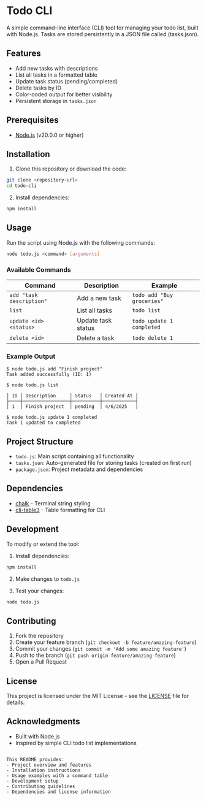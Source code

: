 # Todo CLI

A simple command-line interface (CLI) tool for managing your todo list, built with Node.js. Tasks are stored persistently in a JSON file called (tasks.json).

## Features

- Add new tasks with descriptions
- List all tasks in a formatted table
- Update task status (pending/completed)
- Delete tasks by ID
- Color-coded output for better visibility
- Persistent storage in `tasks.json`

## Prerequisites

- [Node.js](https://nodejs.org/) (v20.0.0 or higher)

## Installation

1. Clone this repository or download the code:
```bash
git clone <repository-url>
cd todo-cli
```

2. Install dependencies:
```bash
npm install
```

## Usage

Run the script using Node.js with the following commands:

```bash
node todo.js <command> [arguments]
```

### Available Commands

| Command | Description | Example |
|---------|-------------|---------|
| `add "task description"` | Add a new task | `todo add "Buy groceries"` |
| `list` | List all tasks | `todo list` |
| `update <id> <status>` | Update task status | `todo update 1 completed` |
| `delete <id>` | Delete a task | `todo delete 1` |

### Example Output
```
$ node todo.js add "Finish project"
Task added successfully (ID: 1)

$ node todo.js list

│ ID │ Description     │ Status   │ Created At │
├────┼─────────────────┼──────────┼────────────┤
│ 1  │ Finish project  │ pending  │ 4/6/2025   │

$ node todo.js update 1 completed
Task 1 updated to completed
```

## Project Structure

- `todo.js`: Main script containing all functionality
- `tasks.json`: Auto-generated file for storing tasks (created on first run)
- `package.json`: Project metadata and dependencies

## Dependencies

- [chalk](https://www.npmjs.com/package/chalk) - Terminal string styling
- [cli-table3](https://www.npmjs.com/package/cli-table3) - Table formatting for CLI

## Development

To modify or extend the tool:

1. Install dependencies:
```bash
npm install
```

2. Make changes to `todo.js`

3. Test your changes:
```bash
node todo.js
```

## Contributing

1. Fork the repository
2. Create your feature branch (`git checkout -b feature/amazing-feature`)
3. Commit your changes (`git commit -m 'Add some amazing feature'`)
4. Push to the branch (`git push origin feature/amazing-feature`)
5. Open a Pull Request

## License

This project is licensed under the MIT License - see the [LICENSE](LICENSE) file for details.

## Acknowledgments

- Built with Node.js
- Inspired by simple CLI todo list implementations
```

This README provides:
- Project overview and features
- Installation instructions
- Usage examples with a command table
- Development setup
- Contributing guidelines
- Dependencies and license information
